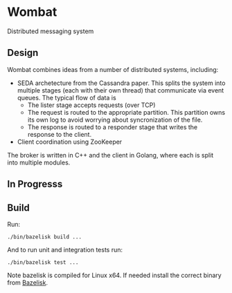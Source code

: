 # Wombat
Distributed messaging system

## Design
Wombat combines ideas from a number of distributed systems, including:
* SEDA archetecture from the Cassandra paper. This splits the system into multiple stages (each with their own thread) that communicate via event queues. The typical flow of data is
  * The lister stage accepts requests (over TCP)
  * The request is routed to the appropriate partition. This partition owns its own log to avoid worrying about syncronization of the file.
  * The response is routed to a responder stage that writes the response to the client.
* Client coordination using ZooKeeper

The broker is written in C++ and the client in Golang, where each is split into multiple modules.

## In Progresss

## Build
Run:
```
./bin/bazelisk build ...
```

And to run unit and integration tests run:
```
./bin/bazelisk test ...
```

Note bazelisk is compiled for Linux x64. If needed install the correct binary
from [Bazelisk](https://github.com/bazelbuild/bazelisk).

